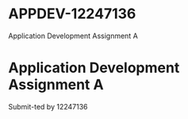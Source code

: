 # APPDEV-12247136
Application Development Assignment A

# Application Development Assignment A
Submit-ted by 12247136
